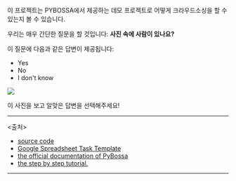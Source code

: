 이 프로젝트는 PYBOSSA에서 제공하는 데모 프로젝트로
어떻게 크라우드소싱을 할 수 있는지 볼 수 있습니다.

우리는 매우 간단한 질문을 할 것입니다: **사진 속에 사람이 있나요?**

이 질문에 다음과 같은 답변이 제공됩니다:

  * Yes
  * No
  * I don't know

![](http://farm7.staticflickr.com/6109/6286728068_2f3c6912b8_q.jpg)

이 사진을 보고 알맞은 답변을 선택해주세요!


* * *
 <출처>

  * [source code](http://github.com/PyBossa/app-flickrperson)
  * [ Google Spreadsheet Task Template](https://docs.google.com/spreadsheet/ccc?key=0AsNlt0WgPAHwdHFEN29mZUF0czJWMUhIejF6dWZXdkE&usp=sharing#gid=0)
  * [the official documentation of PyBossa](http://docs.pybossa.com/)
  * [the step by step tutorial.](http://docs.pybossa.com/en/latest/user/tutorial.html)

* * *

